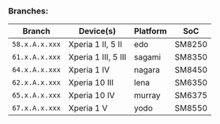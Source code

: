 ### Branches:

| Branch | Device(s) | Platform | SoC |
| --- | --- | --- | --- |
| `58.x.A.x.xxx` | Xperia 1 II,  5 II  | edo    | SM8250 |
| `61.x.A.x.xxx` | Xperia 1 III, 5 III | sagami | SM8350 |
| `64.x.A.x.xxx` | Xperia 1 IV         | nagara | SM8450 |
| `62.x.A.x.xxx` | Xperia 10 III       | lena   | SM6350 |
| `65.x.A.x.xxx` | Xperia 10 IV        | murray | SM6375 |
| `67.x.A.x.xxx` | Xperia 1 V          | yodo   | SM8550 |
